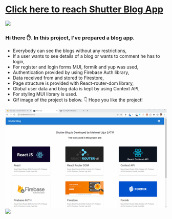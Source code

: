 # [Click here to reach Shutter Blog App](https://blog-ly4zr54y5-musatirgithub.vercel.app/)
![](https://musatirgithub.github.io/BlogApp/BlogApp.gif)
<h3>Hi there ✋. In this project, I've prepared a blog app.</h3>
<ul>
  <li>Everybody can see the blogs without any restrictions,</li>
  <li>If a user wants to see details of a blog or wants to comment he has to login,</li>
  <li>For register and login forms MUI, formik and yup was used,</li>
  <li>Authentication provided by using Firebase Auth library,</li>
  <li>Data received from and stored to Firestore,</li>
  <li>Page structure is provided with React-router-dom library,</li>
  <li>Global user data and blog data is kept by using Context API,</li>
  <li>For styling MUI library is used.</li>
  <li>Gif image of the project is below. 👇 Hope you like the project! </li>
</ul>  
<div class="pics">
  <img src="https://github.com/musatirgithub/BlogApp/blob/master/BlogApp.gif?raw=true" width="600px">
  <img src="https://musatirgithub.github.io/BlogApp/BlogApp.gif" width="600px">
</div>
